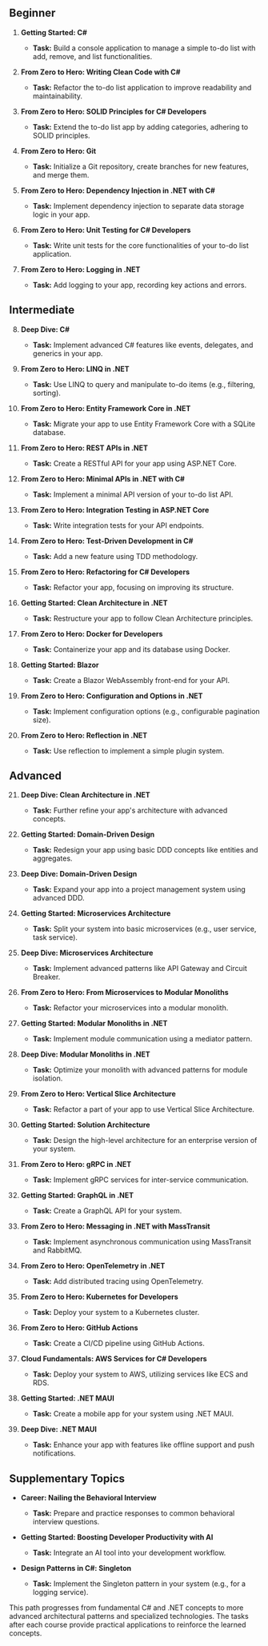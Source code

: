 ## Beginner

1. **Getting Started: C#**
    - **Task:** Build a console application to manage a simple to-do list with add, remove, and list functionalities.

2. **From Zero to Hero: Writing Clean Code with C#**
    - **Task:** Refactor the to-do list application to improve readability and maintainability.

3. **From Zero to Hero: SOLID Principles for C# Developers**
    - **Task:** Extend the to-do list app by adding categories, adhering to SOLID principles.

4. **From Zero to Hero: Git**
    - **Task:** Initialize a Git repository, create branches for new features, and merge them.

5. **From Zero to Hero: Dependency Injection in .NET with C#**
    - **Task:** Implement dependency injection to separate data storage logic in your app.

6. **From Zero to Hero: Unit Testing for C# Developers**
    - **Task:** Write unit tests for the core functionalities of your to-do list application.

7. **From Zero to Hero: Logging in .NET**
    - **Task:** Add logging to your app, recording key actions and errors.

## Intermediate

8. **Deep Dive: C#**
    - **Task:** Implement advanced C# features like events, delegates, and generics in your app.

9. **From Zero to Hero: LINQ in .NET**
    - **Task:** Use LINQ to query and manipulate to-do items (e.g., filtering, sorting).

10. **From Zero to Hero: Entity Framework Core in .NET**
    - **Task:** Migrate your app to use Entity Framework Core with a SQLite database.

11. **From Zero to Hero: REST APIs in .NET**
    - **Task:** Create a RESTful API for your app using ASP.NET Core.

12. **From Zero to Hero: Minimal APIs in .NET with C#**
    - **Task:** Implement a minimal API version of your to-do list API.

13. **From Zero to Hero: Integration Testing in ASP.NET Core**
    - **Task:** Write integration tests for your API endpoints.

14. **From Zero to Hero: Test-Driven Development in C#**
    - **Task:** Add a new feature using TDD methodology.

15. **From Zero to Hero: Refactoring for C# Developers**
    - **Task:** Refactor your app, focusing on improving its structure.

16. **Getting Started: Clean Architecture in .NET**
    - **Task:** Restructure your app to follow Clean Architecture principles.

17. **From Zero to Hero: Docker for Developers**
    - **Task:** Containerize your app and its database using Docker.

18. **Getting Started: Blazor**
    - **Task:** Create a Blazor WebAssembly front-end for your API.

19. **From Zero to Hero: Configuration and Options in .NET**
    - **Task:** Implement configuration options (e.g., configurable pagination size).

20. **From Zero to Hero: Reflection in .NET**
    - **Task:** Use reflection to implement a simple plugin system.

## Advanced

21. **Deep Dive: Clean Architecture in .NET**
    - **Task:** Further refine your app's architecture with advanced concepts.

22. **Getting Started: Domain-Driven Design**
    - **Task:** Redesign your app using basic DDD concepts like entities and aggregates.

23. **Deep Dive: Domain-Driven Design**
    - **Task:** Expand your app into a project management system using advanced DDD.

24. **Getting Started: Microservices Architecture**
    - **Task:** Split your system into basic microservices (e.g., user service, task service).

25. **Deep Dive: Microservices Architecture**
    - **Task:** Implement advanced patterns like API Gateway and Circuit Breaker.

26. **From Zero to Hero: From Microservices to Modular Monoliths**
    - **Task:** Refactor your microservices into a modular monolith.

27. **Getting Started: Modular Monoliths in .NET**
    - **Task:** Implement module communication using a mediator pattern.

28. **Deep Dive: Modular Monoliths in .NET**
    - **Task:** Optimize your monolith with advanced patterns for module isolation.

29. **From Zero to Hero: Vertical Slice Architecture**
    - **Task:** Refactor a part of your app to use Vertical Slice Architecture.

30. **Getting Started: Solution Architecture**
    - **Task:** Design the high-level architecture for an enterprise version of your system.

31. **From Zero to Hero: gRPC in .NET**
    - **Task:** Implement gRPC services for inter-service communication.

32. **Getting Started: GraphQL in .NET**
    - **Task:** Create a GraphQL API for your system.

33. **From Zero to Hero: Messaging in .NET with MassTransit**
    - **Task:** Implement asynchronous communication using MassTransit and RabbitMQ.

34. **From Zero to Hero: OpenTelemetry in .NET**
    - **Task:** Add distributed tracing using OpenTelemetry.

35. **From Zero to Hero: Kubernetes for Developers**
    - **Task:** Deploy your system to a Kubernetes cluster.

36. **From Zero to Hero: GitHub Actions**
    - **Task:** Create a CI/CD pipeline using GitHub Actions.

37. **Cloud Fundamentals: AWS Services for C# Developers**
    - **Task:** Deploy your system to AWS, utilizing services like ECS and RDS.

38. **Getting Started: .NET MAUI**
    - **Task:** Create a mobile app for your system using .NET MAUI.

39. **Deep Dive: .NET MAUI**
    - **Task:** Enhance your app with features like offline support and push notifications.

## Supplementary Topics

- **Career: Nailing the Behavioral Interview**
    - **Task:** Prepare and practice responses to common behavioral interview questions.

- **Getting Started: Boosting Developer Productivity with AI**
    - **Task:** Integrate an AI tool into your development workflow.

- **Design Patterns in C#: Singleton**
    - **Task:** Implement the Singleton pattern in your system (e.g., for a logging service).

This path progresses from fundamental C# and .NET concepts to more advanced architectural patterns and specialized technologies. The tasks after each course provide practical applications to reinforce the learned concepts.
```